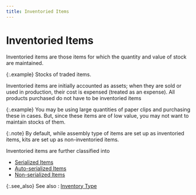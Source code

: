 ```yaml
---
title: Inventoried Items
---
```


# Inventoried Items


Inventoried items are those items for which the quantity and value of  stock are maintained.


{:.example}
Stocks of traded items.


Inventoried items are initially accounted as assets; when they are sold  or used in production, their cost is expensed (treated as an expense).  All products purchased do not have to be inventoried items


{:.example}
You may be using large quantities of paper  clips and purchasing these in cases. But, since these items are of low  value, you may not want to maintain stocks of them.


{:.note}
By default, while assembly type of items are set up as inventoried items,  kits are set up as non-inventoried items.


Inventoried items are further classified into

- [Serialized  Items]({{site.mi_baseurl}}/item-profile-details/inventory-type/inventoried-item/serialized_items.html)
- [Auto-serialized  Items]({{site.mi_baseurl}}/item-profile-details/inventory-type/inventoried-item/auto_serialized.html)
- [Non-serialized  Items]({{site.mi_baseurl}}/item-profile-details/inventory-type/inventoried-item/non_serialized.html)



{:.see_also}
See also
: [Inventory Type]({{site.mi_baseurl}}/item-profile-details/inventory-type/inventory_type.html)
